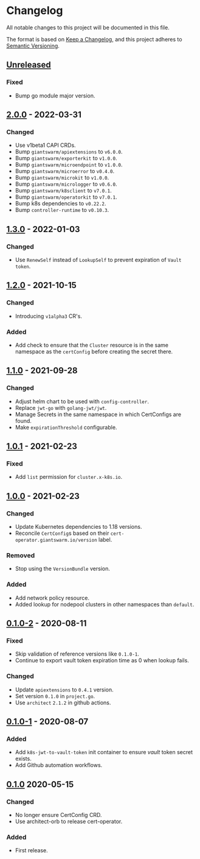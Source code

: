# Changelog

All notable changes to this project will be documented in this file.

The format is based on [Keep a Changelog](https://keepachangelog.com/en/1.0.0/),
and this project adheres to [Semantic Versioning](https://semver.org/spec/v2.0.0.html).

## [Unreleased]

### Fixed

- Bump go module major version.

## [2.0.0] - 2022-03-31

### Changed

- Use v1beta1 CAPI CRDs.
- Bump `giantswarm/apiextensions` to `v6.0.0`.
- Bump `giantswarm/exporterkit` to `v1.0.0`.
- Bump `giantswarm/microendpoint` to `v1.0.0`.
- Bump `giantswarm/microerror` to `v0.4.0`.
- Bump `giantswarm/microkit` to `v1.0.0`.
- Bump `giantswarm/micrologger` to `v0.6.0`.
- Bump `giantswarm/k8sclient` to `v7.0.1`.
- Bump `giantswarm/operatorkit` to `v7.0.1`.
- Bump k8s dependencies to `v0.22.2`.
- Bump `controller-runtime` to `v0.10.3`.

## [1.3.0] - 2022-01-03

### Changed

- Use `RenewSelf` instead of `LookupSelf` to prevent expiration of `Vault token`.

## [1.2.0] - 2021-10-15

### Changed

- Introducing `v1alpha3` CR's.

### Added

- Add check to ensure that the `Cluster` resource is in the same namespace as the `certConfig` before creating the secret there.

## [1.1.0] - 2021-09-28

### Changed

- Adjust helm chart to be used with `config-controller`.
- Replace `jwt-go` with `golang-jwt/jwt`.
- Manage Secrets in the same namespace in which CertConfigs are found.
- Make `expirationThreshold` configurable.

## [1.0.1] - 2021-02-23

### Fixed

- Add `list` permission for `cluster.x-k8s.io`.

## [1.0.0] - 2021-02-23

### Changed

- Update Kubernetes dependencies to 1.18 versions.
- Reconcile `CertConfig`s based on their `cert-operator.giantswarm.io/version` label.

### Removed

- Stop using the `VersionBundle` version.

### Added

- Add network policy resource.
- Added lookup for nodepool clusters in other namespaces than `default`.

## [0.1.0-2] - 2020-08-11

### Fixed

- Skip validation of reference versions like `0.1.0-1`.
- Continue to export vault token expiration time as 0 when lookup fails.

### Changed

- Update `apiextensions` to `0.4.1` version.
- Set version `0.1.0` in `project.go`.
- Use `architect` `2.1.2` in github actions.

## [0.1.0-1] - 2020-08-07

### Added

- Add `k8s-jwt-to-vault-token` init container to ensure *vault* token secret exists.
- Add Github automation workflows.

## [0.1.0] 2020-05-15

### Changed

- No longer ensure CertConfig CRD.
- Use architect-orb to release cert-operator.

### Added

- First release.

[Unreleased]: https://github.com/giantswarm/cert-operator/compare/v2.0.0...HEAD
[2.0.0]: https://github.com/giantswarm/cert-operator/compare/v1.3.0...v2.0.0
[1.3.0]: https://github.com/giantswarm/cert-operator/compare/v1.2.0...v1.3.0
[1.2.0]: https://github.com/giantswarm/cert-operator/compare/v1.1.0...v1.2.0
[1.1.0]: https://github.com/giantswarm/cert-operator/compare/v1.0.1...v1.1.0
[1.0.1]: https://github.com/giantswarm/cert-operator/compare/v1.0.0...v1.0.1
[1.0.0]: https://github.com/giantswarm/cert-operator/compare/v0.1.0-2...v1.0.0
[0.1.0-2]: https://github.com/giantswarm/cert-operator/compare/v0.1.0-1...v0.1.0-2
[0.1.0-1]: https://github.com/giantswarm/cert-operator/compare/v0.1.0...v0.1.0-1
[0.1.0]: https://github.com/giantswarm/cert-operator/releases/tag/v0.1.0
